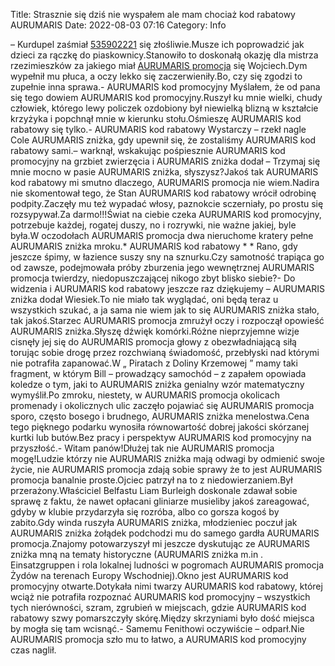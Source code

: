 Title: Strasznie się dziś nie wyspałem ale mam chociaż kod rabatowy AURUMARIS
Date: 2022-08-03 07:16
Category: Info

– Kurdupel zaśmiał [535902221](https://telinfo.co/pl/numer/535902221/) się złośliwie.Musze ich poprowadzić jak dzieci za rączkę do piaskownicy.Stanowiło to doskonałą okazję dla mistrza rzezimieszków za jakiego miał [AURUMARIS promocja](https://promki.pl/kody-rabatowe/aurumaris) się Wojciech.Dym wypełnił mu płuca, a oczy lekko się zaczerwieniły.Bo, czy się zgodzi to zupełnie inna sprawa.- AURUMARIS kod promocyjny Myślałem, że od pana się tego dowiem AURUMARIS kod promocyjny.Ruszył ku mnie wielki, chudy człowiek, którego lewy policzek ozdobiony był niewielką blizną w kształcie krzyżyka i popchnął mnie w kierunku stołu.Ośmieszę AURUMARIS kod rabatowy się tylko.- AURUMARIS kod rabatowy Wystarczy – rzekł nagle Cole AURUMARIS zniżka, gdy upewnił się, że zostaliśmy AURUMARIS kod rabatowy sami.– warknął, wskakując pośpiesznie AURUMARIS kod promocyjny na grzbiet zwierzęcia i AURUMARIS zniżka dodał – Trzymaj się mnie mocno w pasie AURUMARIS zniżka, słyszysz?Jakoś tak AURUMARIS kod rabatowy mi smutno dlaczego, AURUMARIS promocja nie wiem.Nadira nie skomentował tego, że Stan AURUMARIS kod rabatowy wrócił odrobinę podpity.Zaczęły mu też wypadać włosy, paznokcie sczerniały, po prostu się rozsypywał.Za darmo!!!Świat na ciebie czeka AURUMARIS kod promocyjny, potrzebuje każdej, rogatej duszy, no i rozrywki, nie ważne jakiej, byle była.W oczodołach AURUMARIS promocja dwa nieruchome kratery pełne AURUMARIS zniżka mroku.* AURUMARIS kod rabatowy * * Rano, gdy jeszcze śpimy, w łazience suszy sny na sznurku.Czy samotność trapiąca go od zawsze, podejmowała próby zburzenia jego wewnętrznej AURUMARIS promocja twierdzy, niedopuszczającej nikogo zbyt blisko siebie?- Do widzenia i AURUMARIS kod rabatowy jeszcze raz dziękujemy – AURUMARIS zniżka dodał Wiesiek.To nie miało tak wyglądać, oni będą teraz u wszystkich szukać, a ja sama nie wiem jak to się AURUMARIS zniżka stało, tak jakoś.Starzec AURUMARIS promocja zmrużył oczy i rozpoczął opowieść AURUMARIS zniżka.Słyszę dźwięk komórki.Różne nieprzyjemne wizje cisnęły jej się do AURUMARIS promocja głowy z obezwładniającą siłą torując sobie drogę przez rozchwianą świadomość, przebłyski nad którymi nie potrafiła zapanować.W „ Piratach z Doliny Krzemowej ” mamy taki fragment, w którym Bill – prowadzący samochód – z zapałem opowiada koledze o tym, jaki to AURUMARIS zniżka genialny wzór matematyczny wymyślił.Po zmroku, niestety, w AURUMARIS promocja okolicach promenady i okolicznych ulic zaczęło pojawiać się AURUMARIS promocja sporo, często bosego i brudnego, AURUMARIS zniżka menelostwa.Cena tego pięknego podarku wynosiła równowartość dobrej jakości skórzanej kurtki lub butów.Bez pracy i perspektyw AURUMARIS kod promocyjny na przyszłość.- Witam panów!Dłużej tak nie AURUMARIS promocja mogę!Ludzie którzy nie AURUMARIS zniżka mają odwagi by odmienić swoje życie, nie AURUMARIS promocja zdają sobie sprawy że to jest AURUMARIS promocja banalnie proste.Ojciec patrzył na to z niedowierzaniem.Był przerażony.Właściciel Belfastu Liam Burleigh doskonale zdawał sobie sprawę z faktu, że nawet opłacani gliniarze musieliby jakoś zareagować, gdyby w klubie przydarzyła się rozróba, albo co gorsza kogoś by zabito.Gdy winda ruszyła AURUMARIS zniżka, młodzieniec poczuł jak AURUMARIS zniżka żołądek podchodzi mu do samego gardła AURUMARIS promocja.Znajomy potowarzyszył mi jeszcze dyskutując ze AURUMARIS zniżka mną na tematy historyczne (AURUMARIS zniżka m.in . Einsatzgruppen i rola lokalnej ludności w pogromach AURUMARIS promocja Żydów na terenach Europy Wschodniej).Okno jest AURUMARIS kod promocyjny otwarte.Dotykała nimi twarzy AURUMARIS kod rabatowy, której wciąż nie potrafiła rozpoznać AURUMARIS kod promocyjny – wszystkich tych nierówności, szram, zgrubień w miejscach, gdzie AURUMARIS kod rabatowy szwy pomarszczyły skórę.Między skrzyniami było dość miejsca by mogła się tam wcisnąć.- Samemu Fenithowi oczywiście – odparł.Nie AURUMARIS promocja szło mu to łatwo, a AURUMARIS kod promocyjny czas naglił.

